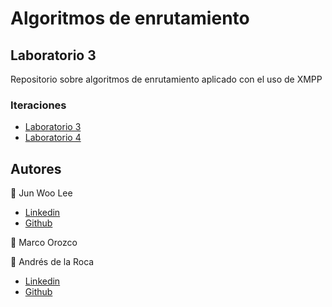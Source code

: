 # Algoritmos de enrutamiento

## Laboratorio 3
Repositorio sobre algoritmos de enrutamiento aplicado con el uso de XMPP


### Iteraciones

- [Laboratorio 3](./Lab3)
- [Laboratorio 4](./Lab4)


## Autores
👤 Jun Woo Lee
- <a href = "https://www.linkedin.com/in/leejunwoo00//">Linkedin</a>  
- <a href="https://github.com/jwlh00">Github</a> 

👤 Marco Orozco

👤 Andrés de la Roca  
- <a href = "https://www.linkedin.com/in/andr%C3%A8s-de-la-roca-pineda-10a40319b/">Linkedin</a>  
- <a href="https://github.com/andresdlRoca">Github</a> 
